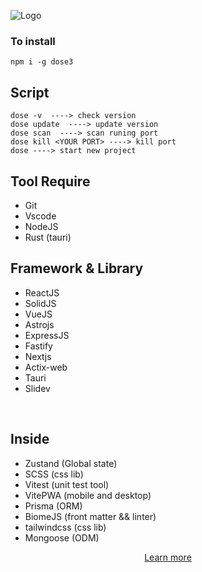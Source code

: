 ![Logo](https://github.com/donnie3237/DosE3/blob/main/banner.png)

### To install

```
npm i -g dose3
```

## Script
```
dose -v  ----> check version
dose update  ----> update version
dose scan  ----> scan runing port
dose kill <YOUR PORT> ----> kill port
dose ----> start new project
```

## Tool Require
* Git<br/>
* Vscode<br/>
* NodeJS<br/>
* Rust (tauri)
  
## Framework & Library
* ReactJS 
* SolidJS
* VueJS 
* Astrojs
* ExpressJS
* Fastify
* Nextjs
* Actix-web
* Tauri
* Slidev
<br/>

## Inside
* Zustand (Global state)
* SCSS (css lib)
* Vitest (unit test tool)
* VitePWA (mobile and desktop)
* Prisma (ORM)
* BiomeJS (front matter && linter)
* tailwindcss (css lib)
* Mongoose (ODM)

<div align="center"><a href="https://dose3.dxse.site/">Learn more</a></div>
